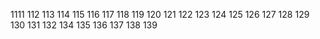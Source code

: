 1111
112
113
114
115
116
117
118
119
120
121
122
123
124
125
126
127
128
129
130
131
132
134
135
136
137
138
139
